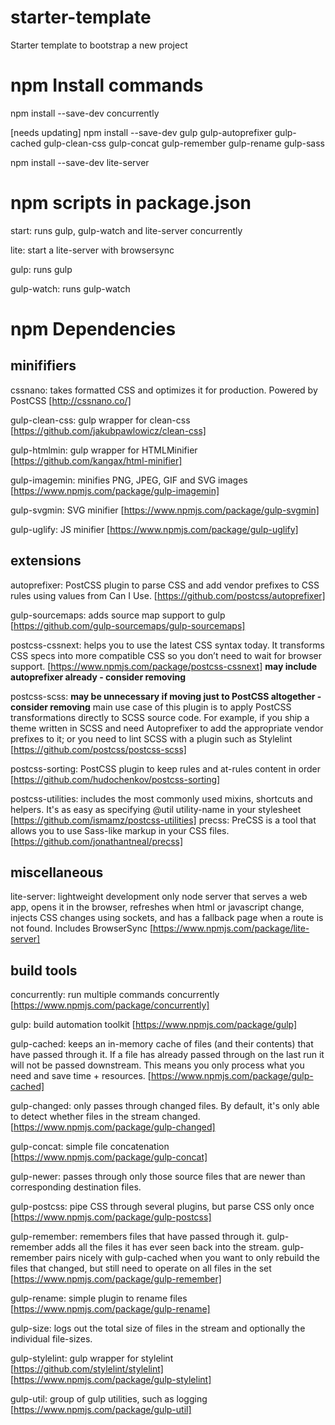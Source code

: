 # starter-template
Starter template to bootstrap a new project

# npm Install commands

npm install --save-dev concurrently

[needs updating] npm install --save-dev gulp gulp-autoprefixer gulp-cached gulp-clean-css gulp-concat gulp-remember gulp-rename gulp-sass

npm install --save-dev lite-server

# npm scripts in package.json

start: runs gulp, gulp-watch and lite-server concurrently

lite: start a lite-server with browsersync

gulp: runs gulp

gulp-watch: runs gulp-watch

# npm Dependencies 

## minififiers 

cssnano: takes formatted CSS and optimizes it for production. Powered by PostCSS [http://cssnano.co/]

gulp-clean-css: gulp wrapper for clean-css [https://github.com/jakubpawlowicz/clean-css]

gulp-htmlmin: gulp wrapper for HTMLMinifier [https://github.com/kangax/html-minifier]

gulp-imagemin: minifies PNG, JPEG, GIF and SVG images [https://www.npmjs.com/package/gulp-imagemin]

gulp-svgmin: SVG minifier [https://www.npmjs.com/package/gulp-svgmin]

gulp-uglify: JS minifier [https://www.npmjs.com/package/gulp-uglify]

## extensions
autoprefixer: PostCSS plugin to parse CSS and add vendor prefixes to CSS rules using values from Can I Use. [https://github.com/postcss/autoprefixer]

gulp-sourcemaps: adds source map support to gulp [https://github.com/gulp-sourcemaps/gulp-sourcemaps]

postcss-cssnext: helps you to use the latest CSS syntax today. It transforms CSS specs into more compatible CSS so you don’t need to wait for browser support. [https://www.npmjs.com/package/postcss-cssnext] **may include autoprefixer already - consider removing**

postcss-scss: **may be unnecessary if moving just to PostCSS altogether - consider removing** main use case of this plugin is to apply PostCSS transformations directly to SCSS source code. For example, if you ship a theme written in SCSS and need Autoprefixer to add the appropriate vendor prefixes to it; or you need to lint SCSS with a plugin such as Stylelint [https://github.com/postcss/postcss-scss] 

postcss-sorting: PostCSS plugin to keep rules and at-rules content in order [https://github.com/hudochenkov/postcss-sorting]

postcss-utilities: includes the most commonly used mixins, shortcuts and helpers. It's as easy as specifying @util utility-name in your stylesheet [https://github.com/ismamz/postcss-utilities] 
precss: PreCSS is a tool that allows you to use Sass-like markup in your CSS files. [https://github.com/jonathantneal/precss]

## miscellaneous 

lite-server: lightweight development only node server that serves a web app, opens it in the browser, refreshes when html or javascript change, injects CSS changes using sockets, and has a fallback page when a route is not found. Includes BrowserSync [https://www.npmjs.com/package/lite-server]

## build tools

concurrently: run multiple commands concurrently [https://www.npmjs.com/package/concurrently]

gulp: build automation toolkit [https://www.npmjs.com/package/gulp]

gulp-cached: keeps an in-memory cache of files (and their contents) that have passed through it. If a file has already passed through on the last run it will not be passed downstream. This means you only process what you need and save time + resources. [https://www.npmjs.com/package/gulp-cached]

gulp-changed: only passes through changed files. By default, it's only able to detect whether files in the stream changed. [https://www.npmjs.com/package/gulp-changed]

gulp-concat: simple file concatenation [https://www.npmjs.com/package/gulp-concat]

gulp-newer: passes through only those source files that are newer than corresponding destination files.

gulp-postcss: pipe CSS through several plugins, but parse CSS only once [https://www.npmjs.com/package/gulp-postcss]

gulp-remember: remembers files that have passed through it. gulp-remember adds all the files it has ever seen back into the stream. gulp-remember pairs nicely with gulp-cached when you want to only rebuild the files that changed, but still need to operate on all files in the set [https://www.npmjs.com/package/gulp-remember]

gulp-rename: simple plugin to rename files [https://www.npmjs.com/package/gulp-rename]

gulp-size: logs out the total size of files in the stream and optionally the individual file-sizes.

gulp-stylelint: gulp wrapper for stylelint [https://github.com/stylelint/stylelint] [https://www.npmjs.com/package/gulp-stylelint]

gulp-util: group of gulp utilities, such as logging [https://www.npmjs.com/package/gulp-util]

